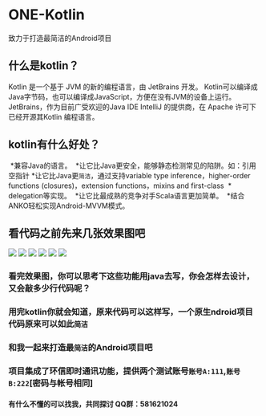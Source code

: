 # ONE-Kotlin
致力于打造最简洁的Android项目

## 什么是kotlin？
Kotlin 是一个基于 JVM 的新的编程语言，由 JetBrains 开发。
Kotlin可以编译成Java字节码，也可以编译成JavaScript，方便在没有JVM的设备上运行。
JetBrains，作为目前广受欢迎的Java IDE IntelliJ 的提供商，在 Apache 许可下已经开源其Kotlin 编程语言。

## kotlin有什么好处？
  *兼容Java的语言。
  *让它比Java更安全，能够静态检测常见的陷阱。如：引用空指针
  *让它比Java更`简洁`，通过支持variable type inference，higher-order functions (closures)，extension functions，mixins and first-class 
  * delegation等实现。
  *让它比最成熟的竞争对手Scala语言更加简单。
  *结合ANKO轻松实现Android-MVVM模式。

## 看代码之前先来几张效果图吧
![](https://github.com/kenvies/ONE-Kotlin/blob/master/img/Screenshot_2016-12-06-11-38-11_com.jm.png)
![](https://github.com/kenvies/ONE-Kotlin/blob/master/img/Screenshot_2016-12-06-11-37-11_com.jm.png)
![](https://github.com/kenvies/ONE-Kotlin/blob/master/img/Screenshot_2016-12-06-11-37-38_com.jm.png)
![](https://github.com/kenvies/ONE-Kotlin/blob/master/img/Screenshot_2016-12-06-11-37-17_com.jm.png)
![](https://github.com/kenvies/ONE-Kotlin/blob/master/img/Screenshot_2016-12-06-11-37-25_com.jm.png)
![](https://github.com/kenvies/ONE-Kotlin/blob/master/img/Screenshot_2016-12-06-11-37-54_com.jm.png)

### 看完效果图，你可以思考下这些功能用java去写，你会怎样去设计，又会敲多少行代码呢？
### 用完kotlin你就会知道，原来代码可以这样写，一个原生ndroid项目代码原来可以如此`简洁`
### 和我一起来打造最`简洁`的Android项目吧
### 项目集成了环信即时通讯功能，提供两个测试账号`账号A:111`,`账号B:222`[密码与帐号相同]
#### 有什么不懂的可以找我，共同探讨 QQ群：581621024
